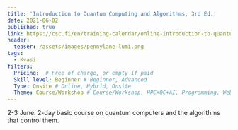 ```yaml
---
title: 'Introduction to Quantum Computing and Algorithms, 3rd Ed.'
date: 2021-06-02
published: true
link: https://csc.fi/en/training-calendar/online-introduction-to-quantum-computing-and-algorithms-3rd-ed/
header:
  teaser: /assets/images/pennylane-lumi.png
tags:
  - Kvasi
filters:
  Pricing:  # Free of charge, or empty if paid
  Skill level: Beginner # Beginner, Advanced
  Type: Onsite # Online, Hybrid, Onsite
  Theme: Course/Workshop # Course/Workshop, HPC+QC+AI, Programming, Webinar/Lecture
---
```

2-3 June: 2-day basic course on quantum computers and the algorithms that control them.
